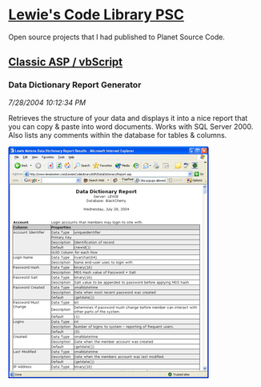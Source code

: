 # [Lewie's Code Library PSC](../../README.md)

Open source projects that I had published to Planet Source Code.

## [Classic ASP / vbScript](../README.md)

### Data Dictionary Report Generator

*7/28/2004 10:12:34 PM*

Retrieves the structure of your data and displays it into a nice report that you can copy & paste into word documents. Works with SQL Server 2000. Also lists any comments within the database for tables & columns.

![Screenshot of Data Dictionary Report Generator](./screenshot.gif)




